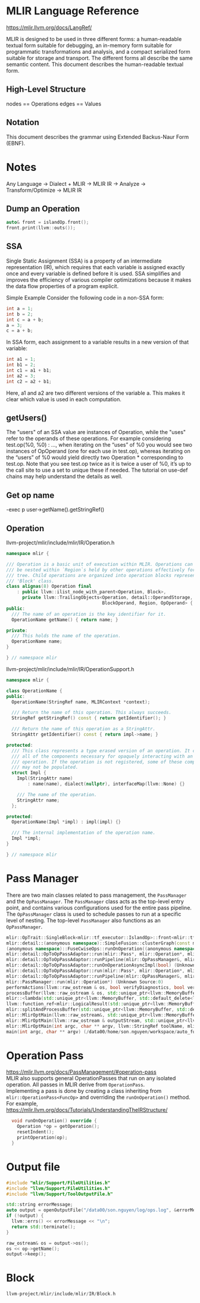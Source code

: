# MLIR Language Reference
https://mlir.llvm.org/docs/LangRef/

MLIR is designed to be used in three different forms: a human-readable textual form suitable for debugging, an in-memory form suitable for programmatic transformations and analysis, and a compact serialized form suitable for storage and transport. The different forms all describe the same semantic content. This document describes the human-readable textual form.

## High-Level Structure
nodes == Operations
edges == Values

## Notation
This document describes the grammar using Extended Backus-Naur Form (EBNF).

# Notes
Any Language -> Dialect + MLIR -> MLIR IR -> Analyze -> Transform/Optimize -> MLIR IR

## Dump an Operation
```C++
auto& front = islandOp.front();
front.print(llvm::outs());
```

## SSA
Single Static Assignment (SSA) is a property of an intermediate representation (IR), which requires that each variable is assigned exactly once and every variable is defined before it is used. SSA simplifies and improves the efficiency of various compiler optimizations because it makes the data flow properties of a program explicit.

Simple Example
Consider the following code in a non-SSA form:
```C++
int a = 1;
int b = 2;
int c = a + b;
a = 3;
c = a + b;
```
In SSA form, each assignment to a variable results in a new version of that variable:
```C++
int a1 = 1;
int b1 = 2;
int c1 = a1 + b1;
int a2 = 3;
int c2 = a2 + b1;
```
Here, a1 and a2 are two different versions of the variable a. This makes it clear which value is used in each computation.

## getUsers()
The "users" of an SSA value are instances of Operation, while the "uses" refer to the operands of these operations. For example considering test.op(%0, %0) : ..., when iterating on the “uses” of %0 you would see two instances of OpOperand (one for each use in test.op), whereas iterating on the “users” of %0 would yield directly two Operation * corresponding to test.op. Note that you see test.op twice as it is twice a user of %0, it’s up to the call site to use a set to unique these if needed. The tutorial on use-def chains may help understand the details as well.

## Get op name
-exec p user->getName().getStringRef()

## Operation
llvm-project/mlir/include/mlir/IR/Operation.h
```C++
namespace mlir {

/// Operation is a basic unit of execution within MLIR. Operations can
/// be nested within `Region`s held by other operations effectively forming a
/// tree. Child operations are organized into operation blocks represented by a
/// 'Block' class.
class alignas(8) Operation final
    : public llvm::ilist_node_with_parent<Operation, Block>,
      private llvm::TrailingObjects<Operation, detail::OperandStorage,
                                    BlockOperand, Region, OpOperand> {
public:
  /// The name of an operation is the key identifier for it.
  OperationName getName() { return name; }

private:
  /// This holds the name of the operation.
  OperationName name;
}

} // namespace mlir
```

llvm-project/mlir/include/mlir/IR/OperationSupport.h
```C++
namespace mlir {

class OperationName {
public:
  OperationName(StringRef name, MLIRContext *context);

  /// Return the name of this operation. This always succeeds.
  StringRef getStringRef() const { return getIdentifier(); }

  /// Return the name of this operation as a StringAttr.
  StringAttr getIdentifier() const { return impl->name; }

protected:
  /// This class represents a type erased version of an operation. It contains
  /// all of the components necessary for opaquely interacting with an
  /// operation. If the operation is not registered, some of these components
  /// may not be populated.
  struct Impl {
    Impl(StringAttr name)
        : name(name), dialect(nullptr), interfaceMap(llvm::None) {}

    /// The name of the operation.
    StringAttr name;
  };

protected:
  OperationName(Impl *impl) : impl(impl) {}

  /// The internal implementation of the operation name.
  Impl *impl;
}

} // namespace mlir
```

# Pass Manager
There are two main classes related to pass management, the `PassManager` and the `OpPassManager`. The `PassManager` class acts as the top-level entry point, and contains various configurations used for the entire pass pipeline. The `OpPassManager` class is used to schedule passes to run at a specific level of nesting. The top-level `PassManager` also functions as an `OpPassManager`.  
```C++
mlir::OpTrait::SingleBlock<mlir::tf_executor::IslandOp>::front<mlir::tf_executor::IslandOp>(mlir::OpTrait::SingleBlock<mlir::tf_executor::IslandOp> * const this) (/data00/home/son.nguyen/workspace/auto_fusion_dev/erdos/operators/auto_fusion/build/4e26b3ed4690a11c0fad61432f5a413b/external/llvm-raw/mlir/include/mlir/IR/OpDefinition.h:869)
mlir::detail::(anonymous namespace)::SimpleFusion::clusterGraph(const mlir::detail::(anonymous namespace)::SimpleFusion * const this, mlir::tf_executor::GraphOp graph, const mlir::detail::OpsPredecessors * opsPredecessors) (/data00/home/son.nguyen/workspace/auto_fusion_dev/erdos/operators/auto_fusion/lib/Transforms/cluster_algo.cc:2160)
(anonymous namespace)::FuseCwiseOps::runOnOperation((anonymous namespace)::FuseCwiseOps * const this) (/data00/home/son.nguyen/workspace/auto_fusion_dev/erdos/operators/auto_fusion/lib/Transforms/fuse_cwise_ops.cc:1396)
mlir::detail::OpToOpPassAdaptor::run(mlir::Pass*, mlir::Operation*, mlir::AnalysisManager, bool, unsigned int) (Unknown Source:0)
mlir::detail::OpToOpPassAdaptor::runPipeline(mlir::OpPassManager&, mlir::Operation*, mlir::AnalysisManager, bool, unsigned int, mlir::PassInstrumentor*, mlir::PassInstrumentation::PipelineParentInfo const*) (Unknown Source:0)
mlir::detail::OpToOpPassAdaptor::runOnOperationAsyncImpl(bool) (Unknown Source:0)
mlir::detail::OpToOpPassAdaptor::run(mlir::Pass*, mlir::Operation*, mlir::AnalysisManager, bool, unsigned int) (Unknown Source:0)
mlir::detail::OpToOpPassAdaptor::runPipeline(mlir::OpPassManager&, mlir::Operation*, mlir::AnalysisManager, bool, unsigned int, mlir::PassInstrumentor*, mlir::PassInstrumentation::PipelineParentInfo const*) (Unknown Source:0)
mlir::PassManager::run(mlir::Operation*) (Unknown Source:0)
performActions(llvm::raw_ostream & os, bool verifyDiagnostics, bool verifyPasses, llvm::SourceMgr & sourceMgr, mlir::MLIRContext * context, mlir::PassPipelineFn passManagerSetupFn, bool emitBytecode, bool implicitModule) (/data00/home/son.nguyen/workspace/auto_fusion_dev/erdos/operators/auto_fusion/build/4e26b3ed4690a11c0fad61432f5a413b/external/llvm-raw/mlir/lib/Tools/mlir-opt/MlirOptMain.cpp:91)
processBuffer(llvm::raw_ostream & os, std::unique_ptr<llvm::MemoryBuffer, std::default_delete<llvm::MemoryBuffer> > ownedBuffer, bool verifyDiagnostics, bool verifyPasses, bool allowUnregisteredDialects, bool preloadDialectsInContext, bool emitBytecode, bool implicitModule, mlir::PassPipelineFn passManagerSetupFn, mlir::DialectRegistry & registry, llvm::ThreadPool * threadPool) (/data00/home/son.nguyen/workspace/auto_fusion_dev/erdos/operators/auto_fusion/build/4e26b3ed4690a11c0fad61432f5a413b/external/llvm-raw/mlir/lib/Tools/mlir-opt/MlirOptMain.cpp:141)
mlir::<lambda(std::unique_ptr<llvm::MemoryBuffer, std::default_delete<llvm::MemoryBuffer> >, llvm::raw_ostream&)>::operator()(std::unique_ptr<llvm::MemoryBuffer, std::default_delete<llvm::MemoryBuffer> >, llvm::raw_ostream &) const(const mlir::<lambda(std::unique_ptr<llvm::MemoryBuffer, std::default_delete<llvm::MemoryBuffer> >, llvm::raw_ostream&)> * const __closure, std::unique_ptr<llvm::MemoryBuffer, std::default_delete<llvm::MemoryBuffer> > chunkBuffer, llvm::raw_ostream & os) (/data00/home/son.nguyen/workspace/auto_fusion_dev/erdos/operators/auto_fusion/build/4e26b3ed4690a11c0fad61432f5a413b/external/llvm-raw/mlir/lib/Tools/mlir-opt/MlirOptMain.cpp:184)
llvm::function_ref<mlir::LogicalResult(std::unique_ptr<llvm::MemoryBuffer, std::default_delete<llvm::MemoryBuffer> >, llvm::raw_ostream&)>::callback_fn<mlir::MlirOptMain(llvm::raw_ostream&, std::unique_ptr<llvm::MemoryBuffer>, mlir::PassPipelineFn, mlir::DialectRegistry&, bool, bool, bool, bool, bool, bool, bool)::<lambda(std::unique_ptr<llvm::MemoryBuffer>, llvm::raw_ostream&)> >(intptr_t, std::unique_ptr<llvm::MemoryBuffer, std::default_delete<llvm::MemoryBuffer> >, llvm::raw_ostream &)(intptr_t callable,  params#0,  params#1) (/data00/home/son.nguyen/workspace/auto_fusion_dev/erdos/operators/auto_fusion/build/4e26b3ed4690a11c0fad61432f5a413b/external/llvm-raw/llvm/include/llvm/ADT/STLFunctionalExtras.h:45)
mlir::splitAndProcessBuffer(std::unique_ptr<llvm::MemoryBuffer, std::default_delete<llvm::MemoryBuffer> >, llvm::function_ref<mlir::LogicalResult (std::unique_ptr<llvm::MemoryBuffer, std::default_delete<llvm::MemoryBuffer> >, llvm::raw_ostream&)>, llvm::raw_ostream&, bool, bool) (Unknown Source:0)
mlir::MlirOptMain(llvm::raw_ostream&, std::unique_ptr<llvm::MemoryBuffer, std::default_delete<llvm::MemoryBuffer> >, llvm::function_ref<mlir::LogicalResult (mlir::PassManager&)>, mlir::DialectRegistry&, bool, bool, bool, bool, bool, bool, bool)(llvm::raw_ostream & outputStream, std::unique_ptr<llvm::MemoryBuffer, std::default_delete<llvm::MemoryBuffer> > buffer, mlir::PassPipelineFn passManagerSetupFn, mlir::DialectRegistry & registry, bool splitInputFile, bool verifyDiagnostics, bool verifyPasses, bool allowUnregisteredDialects, bool preloadDialectsInContext, bool emitBytecode, bool implicitModule) (/data00/home/son.nguyen/workspace/auto_fusion_dev/erdos/operators/auto_fusion/build/4e26b3ed4690a11c0fad61432f5a413b/external/llvm-raw/mlir/lib/Tools/mlir-opt/MlirOptMain.cpp:187)
mlir::MlirOptMain(llvm::raw_ostream & outputStream, std::unique_ptr<llvm::MemoryBuffer, std::default_delete<llvm::MemoryBuffer> > buffer, const mlir::PassPipelineCLParser & passPipeline, mlir::DialectRegistry & registry, bool splitInputFile, bool verifyDiagnostics, bool verifyPasses, bool allowUnregisteredDialects, bool preloadDialectsInContext, bool emitBytecode, bool implicitModule, bool dumpPassPipeline) (/data00/home/son.nguyen/workspace/auto_fusion_dev/erdos/operators/auto_fusion/build/4e26b3ed4690a11c0fad61432f5a413b/external/llvm-raw/mlir/lib/Tools/mlir-opt/MlirOptMain.cpp:212)
mlir::MlirOptMain(int argc, char ** argv, llvm::StringRef toolName, mlir::DialectRegistry & registry, bool preloadDialectsInContext) (/data00/home/son.nguyen/workspace/auto_fusion_dev/erdos/operators/auto_fusion/build/4e26b3ed4690a11c0fad61432f5a413b/external/llvm-raw/mlir/lib/Tools/mlir-opt/MlirOptMain.cpp:306)
main(int argc, char ** argv) (/data00/home/son.nguyen/workspace/auto_fusion_dev/erdos/operators/auto_fusion/tools/kernel-gen-opt.cc:55)
```

# Operation Pass
https://mlir.llvm.org/docs/PassManagement/#operation-pass  
MLIR also supports general OperationPasses that run on any isolated operation. All passes in MLIR derive from `OperationPass`.  
Implementing a pass is done by creating a class inheriting from `mlir::OperationPass<FuncOp>` and overriding the `runOnOperation()` method.  
For example, https://mlir.llvm.org/docs/Tutorials/UnderstandingTheIRStructure/  
```C++
  void runOnOperation() override {
    Operation *op = getOperation();
    resetIndent();
    printOperation(op);
  }
```

# Output file
```C++
#include "mlir/Support/FileUtilities.h"
#include "llvm/Support/FileUtilities.h"
#include "llvm/Support/ToolOutputFile.h"

std::string errorMessage;
auto output = openOutputFile("/data00/son.nguyen/log/ops.log", &errorMessage);
if (!output) {
  llvm::errs() << errorMessage << "\n";
  return std::terminate();
}

raw_ostream& os = output->os();
os << op->getName();
output->keep();
```

# Block
```C++
llvm-project/mlir/include/mlir/IR/Block.h
```